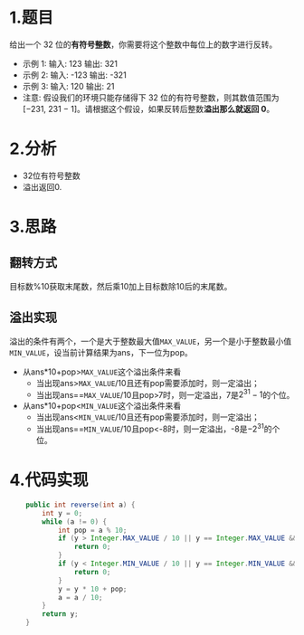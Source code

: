 # 1.题目

给出一个 32 位的**有符号整数**，你需要将这个整数中每位上的数字进行反转。

* 示例 1:
   输入: 123
   输出: 321
* 示例 2:
   输入: -123
   输出: -321
* 示例 3:
   输入: 120
   输出: 21
*  注意:
  假设我们的环境只能存储得下 32 位的有符号整数，则其数值范围为 [−231,  231 − 1]。请根据这个假设，如果反转后整数**溢出那么就返回 0**。

# 2.分析

* 32位有符号整数
* 溢出返回0.

# 3.思路

## 翻转方式

目标数%10获取末尾数，然后乘10加上目标数除10后的末尾数。

## 溢出实现

溢出的条件有两个，一个是大于整数最大值`MAX_VALUE`，另一个是小于整数最小值`MIN_VALUE`，设当前计算结果为ans，下一位为pop。

* 从ans*10+pop>`MAX_VALUE`这个溢出条件来看
  * 当出现ans>`MAX_VALUE`/10且还有pop需要添加时，则一定溢出；
  * 当出现ans==`MAX_VALUE`/10且pop>7时，则一定溢出，7是$2^{31}-1$的个位。
* 从ans*10+pop<`MIN_VALUE`这个溢出条件来看
  - 当出现ans<`MIN_VALUE`/10且还有pop需要添加时，则一定溢出；
  - 当出现ans==`MIN_VALUE`/10且pop<-8时，则一定溢出，-8是$-2^{31}$的个位。

# 4.代码实现

```java
    public int reverse(int a) {
        int y = 0;
        while (a != 0) {
            int pop = a % 10;
            if (y > Integer.MAX_VALUE / 10 || y == Integer.MAX_VALUE && pop > 7) {
                return 0;
            }
            if (y < Integer.MIN_VALUE / 10 || y == Integer.MIN_VALUE && pop < -8) {
                return 0;
            }
            y = y * 10 + pop;
            a = a / 10;
        }
        return y;
    }
```

